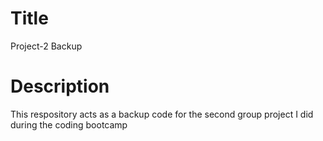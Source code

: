 # Title
Project-2 Backup

# Description
This respository acts as a backup code for the second group project I did during the coding bootcamp
